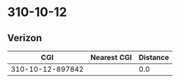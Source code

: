 # 310-10-12
## Verizon


| CGI | Nearest CGI | Distance |
|-----|-------------|----------|
| 310-10-12-897842 |  | 0.0 |
